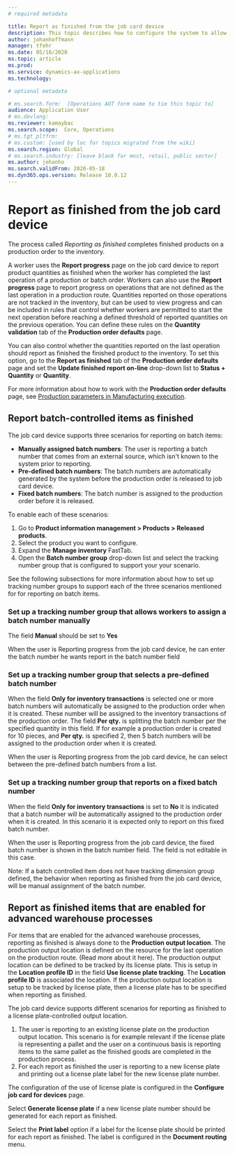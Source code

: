 ```yaml
---
# required metadata

title: Report as finished from the job card device
description: This topic describes how to configure the system to allow users of a job card device to report finished products from a production order to the inventory
author: johanhoffmann
manager: tfehr
ms.date: 05/18/2020
ms.topic: article
ms.prod: 
ms.service: dynamics-ax-applications
ms.technology: 

# optional metadata

# ms.search.form:  [Operations AOT form name to tie this topic to]
audience: Application User
# ms.devlang: 
ms.reviewer: kamaybac
ms.search.scope:  Core, Operations
# ms.tgt_pltfrm: 
# ms.custom: [used by loc for topics migrated from the wiki]
ms.search.region: Global
# ms.search.industry: [leave blank for most, retail, public sector]
ms.author: johanho
ms.search.validFrom: 2020-05-18
ms.dyn365.ops.version: Release 10.0.12
---
```


# Report as finished from the job card device

The process called *Reporting as finished* completes finished products on a production order to the inventory.

<!-- KFM: I think a longer intro is needed to orient the reader as to what we are doing here, and that the following text should actually be in a section, but I'm not sure what to call that section. -->

A worker uses the **Report progress** page on the job card device to report product quantities as finished when the worker has completed the last operation of a production or batch order. Workers can also use the **Report progress** page to report progress on operations that are not defined as the last operation in a production route. Quantities reported on those operations are not tracked in the inventory, but can be used to view progress and can be included in rules that control whether workers are permitted to start the next operation before reaching a defined threshold of reported quantities on the previous operation. You can define these rules on the **Quantity validation** tab of the **Production order defaults** page.

You can also control whether the quantities reported on the last operation should report as finished the finished product to the inventory. To set this option, go to the **Report as finished** tab of the **Production order defaults** page and set the **Update finished report on-line** drop-down list to **Status + Quantity** or **Quantity**.

For more information about how to work with the **Production order defaults** page, see [Production parameters in Manufacturing execution](production-parameters-manufacturing-execution.md).

## Report batch-controlled items as finished

The job card device supports three scenarios for reporting on batch items:

- **Manually assigned batch numbers**: The user is reporting a batch number that comes from an external source, which isn't known to the system prior to reporting.
- **Pre-defined batch numbers**: The batch numbers are automatically generated by the system before the production order is released to job card device.
- **Fixed batch numbers**: The batch number is assigned to the production order before it is released.

To enable each of these scenarios:

1. Go to **Product information management > Products > Released products**.
1. Select the product you want to configure.
1. Expand the **Manage inventory** FastTab.
1. Open the **Batch number group** drop-down list and select the tracking number group that is configured to support your your scenario.

See the following subsections for more information about how to set up tracking number groups to support each of the three scenarios mentioned for for reporting on batch items.

### Set up a tracking number group that allows workers to assign a batch number manually

The field **Manual** should be set to **Yes**

When the user is Reporting progress from the job card device, he can enter the batch number he wants report in the batch number field

### Set up a tracking number group that selects a pre-defined batch number

When the field **Only for inventory transactions** is selected one or more batch numbers will automatically be assigned to the production order when it is created. These number will be assigned to the inventory transactions of the production order. The field **Per qty.** is splitting the batch number per the specified quantity in this field. If for example a production order is created for 10 pieces, and **Per qty.** is specified 2, then 5 batch numbers will be assigned to the production order when it is created.

When the user is Reporting progress from the job card device, he can select between the pre-defined batch numbers from a list.

### Set up a tracking number group that reports on a fixed batch number

When the field **Only for inventory transactions** is set to **No** it is indicated that a batch number will be automatically assigned to the production order when it is created. In this scenario it is expected only to report on this fixed batch number.

When the user is Reporting progress from the job card device, the fixed batch number is shown in the batch number field. The field is not editable in this case.

Note: If a batch controlled item does not have tracking dimension group defined, the behavior when reporting as finished from the job card device, will be manual assignment of the batch number.

## Report as finished items that are enabled for advanced warehouse processes

For items that are enabled for the advanced warehouse processes, reporting as finished is always done to the **Production output location**. The production output location is defined on the resource for the last operation on the production route. (Read more about it here). The production output location can be defined to be tracked by its license plate. This is setup in the **Location profile ID** in the field **Use license plate tracking**. The **Location profile ID** is associated the location. If the production output location is setup to be tracked by license plate, then a license plate has to be specified when reporting as finished.

The job card device supports different scenarios for reporting as finished to a license plate-controlled output location.

1. The user is reporting to an existing license plate on the production output location. This scenario is for example relevant if the license plate is representing a pallet and the user on a continuous basis is reporting items to the same pallet as the finished goods are completed in the production process.
1. For each report as finished the user is reporting to a new license plate and printing out a license plate label for the new license plate number.

The configuration of the use of license plate is configured in the **Configure job card for devices** page.

Select **Generate license plate** if a new license plate number should be generated for each report as finished.

Select the **Print label** option if a label for the license plate should be printed for each report as finished. The label is configured in the **Document routing** menu.